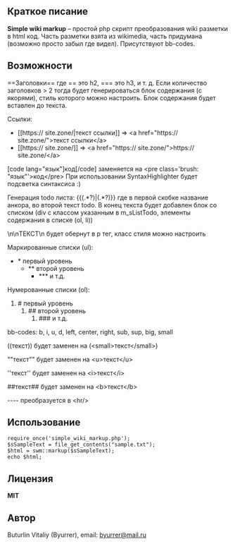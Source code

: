 ## Краткое писание
**Simple wiki markup** – простой php скрипт преобразования wiki разметки в html код. Часть разметки взята из wikimedia, часть придумана (возможно просто забыл где видел). Присутствуют bb-codes.

## Возможности
==Заголовки== где == это h2, === это h3, и т. д. Если количество заголовков > 2 тогда будет генерироваться блок содержания (с якорями), стиль которого можно настроить. Блок содержания будет вставлен до текста.

Ссылки: 
* [[https:// site.zone/|текст ссылки]] => &lt;a href=&quot;https:// site.zone/&quot;&gt;текст ссылки&lt;/a&gt;
* [[https:// site.zone/]] => &lt;a href=&quot;https:// site.zone/&quot;&gt;https:// site.zone/&lt;/a&gt;

[code lang="язык"]код[/code] заменяется на &lt;pre class='brush: &quot;язык&quot;'&gt;код&lt;/pre&gt;
При использовании SyntaxHighlighter будет подсветка синтаксиса :)

Генерация todo листа: {{(.\*?)|(.\*?)}} где в первой скобке название анкора, во второй текст todo.
В конец текста будет добавлен блок со списком (div с классом указанным в m_sListTodo, элементы содержания в списке (ol, li))

\n\nТЕКСТ\n будет обернут в p тег, класс стиля можно настроить

Маркированные списки (ul):
* \* первый уровень
	* \*\* второй уровень
		* \*\*\* и т.д.

Нумерованные списки (ol):
1. \# первый уровень
	1. \#\# второй уровень
		1. \#\#\# и т.д.

bb-codes: b, i, u, d, left, center, right, sub, sup, big, small

((текст)) будет заменен на (&lt;small&gt;текст&lt;/small&gt;)

""текст"" будет заменен на &lt;u&gt;текст&lt;/u&gt;

''текст'' будет заменен на &lt;i&gt;текст&lt;/i&gt;

\#\#текст\#\# будет заменен на &lt;b&gt;текст&lt;/b&gt;

---- преобразуется в &lt;hr/&gt;

## Использование
	require_once('simple_wiki_markup.php');
	$sSampleText = file_get_contents("sample.txt");
	$html = swm::markup($sSampleText);
	echo $html;
  
## Лицензия
**MIT**

## Автор
Buturlin Vitaliy (Byurrer), email: byurrer@mail.ru
